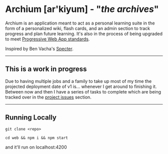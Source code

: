# Archium [ar'kiyum] - "*the archives*"

Archium is an application meant to act as a personal learning suite in the form of a personalized wiki, flash cards, and an admin section to track progress and plan future learning. It's also in the process of being upgraded to meet [Progressive Web App standards](https://developers.google.com/web/progressive-web-apps/).

Inspired by Ben Vacha's [Specter](https://github.com/benvacha/specter).

---

## This is a work in progress

Due to having multiple jobs and a family to take up most of my time the projected deployment date of v1 is... whenever I get around to finishing it. Between now and then I have a series of tasks to complete which are being tracked over in the [project issues](https://github.com/stevewhitmore/archium/issues) section.

---

## Running Locally

```git clone <repo>```

```cd web && npm i && npm start```

and it'll run on localhost:4200
